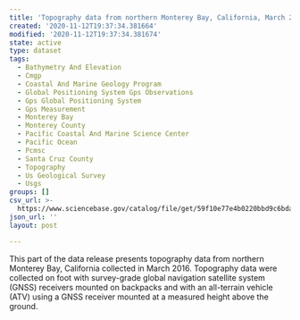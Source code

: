 ```yaml
---
title: 'Topography data from northern Monterey Bay, California, March 2016'
created: '2020-11-12T19:37:34.381664'
modified: '2020-11-12T19:37:34.381674'
state: active
type: dataset
tags:
  - Bathymetry And Elevation
  - Cmgp
  - Coastal And Marine Geology Program
  - Global Positioning System Gps Observations
  - Gps Global Positioning System
  - Gps Measurement
  - Monterey Bay
  - Monterey County
  - Pacific Coastal And Marine Science Center
  - Pacific Ocean
  - Pcmsc
  - Santa Cruz County
  - Topography
  - Us Geological Survey
  - Usgs
groups: []
csv_url: >-
  https://www.sciencebase.gov/catalog/file/get/59f10e77e4b0220bbd9c6bda?name=mb16_mar_topo.csv
json_url: ''
layout: post

---
```

This part of the data release presents topography data from northern Monterey Bay, California collected in March 2016. Topography data were collected on foot with survey-grade global navigation satellite system (GNSS) receivers mounted on backpacks and with an all-terrain vehicle (ATV) using a GNSS receiver mounted at a measured height above the ground.
